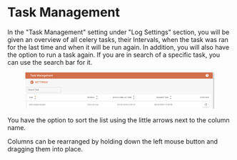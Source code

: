 # Task Management

In the "Task Management" setting under "Log Settings" section, you will be given an overview of all celery tasks, their Intervals,  when the task was ran for the last time and when it will be run again. In addition, you will also have the option to run a task again. If you are in search of a specific task, you can use the search bar for it.&#x20;



<figure><img src="../../../.gitbook/assets/image (3) (1).png" alt=""><figcaption></figcaption></figure>

You have the option to sort the list using the little arrows next to the column name.&#x20;

Columns can be rearranged by holding down the left mouse button and dragging them into place.&#x20;

